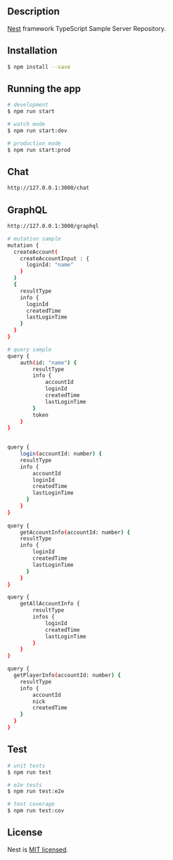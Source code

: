 ## Description

[Nest](https://github.com/nestjs/nest) framework TypeScript Sample Server Repository.

## Installation

```bash
$ npm install --save
```

## Running the app

```bash
# development
$ npm run start

# watch mode
$ npm run start:dev

# production mode
$ npm run start:prod
```

## Chat

```bash
http://127.0.0.1:3000/chat
```

## GraphQL

```bash
http://127.0.0.1:3000/graphql

# mutation sample
mutation {
  createAccount(
    createAccountInput : {
      loginId: "name"
    }
  )
  {
    resultType
    info {
      loginId
      createdTime
      lastLoginTime
    }
  }
}

# query sample
query {
    auth(id: "name") {
        resultType
        info {
            accountId
            loginId
            createdTime
            lastLoginTime
        }
        token
    }
}

  
query {
    login(accountId: number) {
    resultType
    info {
        accountId
        loginId
        createdTime
        lastLoginTime
      }
    }
}
  
query {
    getAccountInfo(accountId: number) {
    resultType
    info {
        loginId
        createdTime
        lastLoginTime
      }
    }
}

query { 
    getAllAccountInfo {
        resultType
        infos {
            loginId
            createdTime
            lastLoginTime
        }
    }
}

query {
  getPlayerInfo(accountId: number) {
  	resultType
  	info {
		accountId
		nick
		createdTime
  	}
  }
}

```

## Test

```bash
# unit tests
$ npm run test

# e2e tests
$ npm run test:e2e

# test coverage
$ npm run test:cov
```

## License

Nest is [MIT licensed](LICENSE).
